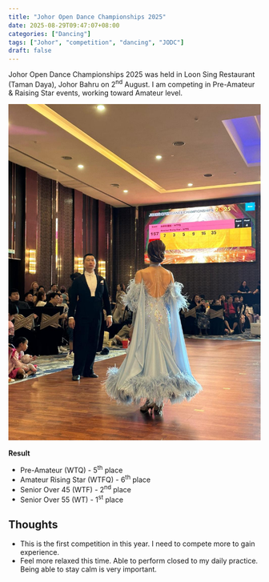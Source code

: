 ```yaml
---
title: "Johor Open Dance Championships 2025"
date: 2025-08-29T09:47:07+08:00
categories: ["Dancing"]
tags: ["Johor", "competition", "dancing", "JODC"]
draft: false
---
```


Johor Open Dance Championships 2025 was held in Loon Sing Restaurant (Taman Daya), Johor Bahru on 2<sup>nd</sup> August. I am competing in Pre-Amateur & Raising Star events, working toward Amateur level.

<!--more-->

![Amateur Rising Star](jodc2025.jpeg "Amateur Rising Star")

**Result**

- Pre-Amateur (WTQ) - 5<sup>th</sup> place
- Amateur Rising Star (WTFQ) - 6<sup>th</sup> place
- Senior Over 45 (WTF) - 2<sup>nd</sup> place
- Senior Over 55 (WT) - 1<sup>st</sup> place

## Thoughts

- This is the first competition in this year. I need to compete more to gain experience.
- Feel more relaxed this time. Able to perform closed to my daily practice. Being able to stay calm is very important.